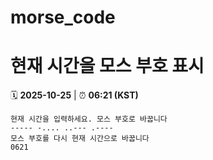 # morse_code
# 현재 시간을 모스 부호 표시
<!-- MORSE_TIME_START -->
🗓️ **2025-10-25** | ⏰ **06:21 (KST)**

```
현재 시간을 입력하세요. 모스 부호로 바꿉니다
----- -.... ..--- .----
모스 부호를 다시 현재 시간으로 바꿉니다
0621
```
<!-- MORSE_TIME_END -->
